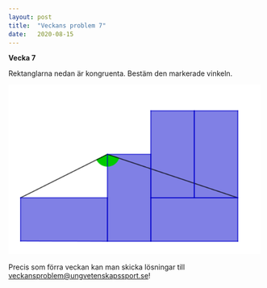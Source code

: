 ```yaml
---
layout: post
title:  "Veckans problem 7"
date:   2020-08-15
---
```

<script type="text/javascript"
        src="https://cdnjs.cloudflare.com/ajax/libs/mathjax/2.7.0/MathJax.js?config=TeX-AMS_CHTML"></script>
<script type="text/x-mathjax-config">
MathJax.Hub.Config({
tex2jax: {
inlineMath: [['$','$'], ['\\(','\\)']],
processEscapes: true},
jax: ["input/TeX","input/MathML","input/AsciiMath","output/CommonHTML"],
extensions: ["tex2jax.js","mml2jax.js","asciimath2jax.js","MathMenu.js","MathZoom.js","AssistiveMML.js", "[Contrib]/a11y/accessibility-menu.js"],
TeX: {
extensions: ["AMSmath.js","AMSsymbols.js","noErrors.js","noUndefined.js"],
equationNumbers: {
autoNumber: "AMS"
}
}
});
</script>

**Vecka 7**

Rektanglarna nedan är kongruenta. Bestäm den markerade vinkeln.

<img src="/imgs/veckans_problem_7.png" alt="drawing" width="500"/>

Precis som förra veckan kan man skicka lösningar till
[veckansproblem@ungvetenskapssport.se](mailto:veckansproblem@ungvetenskapssport.se)!
